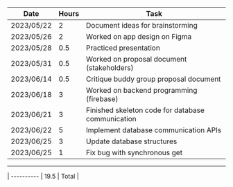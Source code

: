 | Date       | Hours | Task                                                                                  |
| ---------- | ----- | ------------------------------------------------------------------------------------- |
| 2023/05/22 | 2     | Document ideas for brainstorming                                                      |
| 2023/05/26 | 2     | Worked on app design on Figma                                                         |
| 2023/05/28 | 0.5   | Practiced presentation                                                                |
| 2023/05/31 | 0.5   | Worked on proposal document (stakeholders)                                            |
| 2023/06/14 | 0.5   | Critique buddy group proposal document                                                |
| 2023/06/18 | 3     | Worked on backend programming (firebase)                                              |
| 2023/06/21 | 3     | Finished skeleton code for database communication                                     |
| 2023/06/22 | 5     | Implement database communication APIs                                                 |
| 2023/06/25 | 3     | Update database structures                                                            |
| 2023/06/25 | 1     | Fix bug with synchronous get                                                          |
--------------------------------------------------------------------------------------------------------------
| ---------- | 19.5  | Total                                                                                 |
